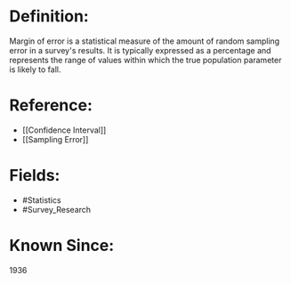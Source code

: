 

# Definition:
Margin of error is a statistical measure of the amount of random sampling error in a survey's results. It is typically expressed as a percentage and represents the range of values within which the true population parameter is likely to fall.

# Reference:
- [[Confidence Interval]]
- [[Sampling Error]]

# Fields: 
- #Statistics
- #Survey_Research

# Known Since:
1936

